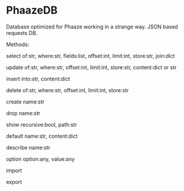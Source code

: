 # PhaazeDB
Database optimized for Phaaze working in a strange way.
JSON based requests DB.

Methods:

  select
    of:str, where:str, fields:list, offset:int, limit:int, store:str, join:dict

  update
    of:str, where:str, offset:int, limit:int, store:str, content:dict or str

  insert
    into:str, content:dict

  delete
    of:str, where:str, offset:int, limit:int, store:str

  create
    name:str

  drop
    name:str

  show
    recursive:bool, path:str

  default
    name:str, content:dict

  describe
    name:str

  option
    option:any, value:any

  import

  export
